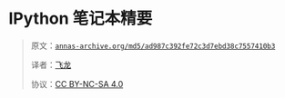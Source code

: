 # IPython 笔记本精要

> 原文：[`annas-archive.org/md5/ad987c392fe72c3d7ebd38c7557410b3`](https://annas-archive.org/md5/ad987c392fe72c3d7ebd38c7557410b3)
> 
> 译者：[飞龙](https://github.com/wizardforcel)
> 
> 协议：[CC BY-NC-SA 4.0](http://creativecommons.org/licenses/by-nc-sa/4.0/)